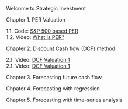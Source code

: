 Welcome to Strategic Investment

Chapter 1. PER Valuation

1.1. Code: <a href="https://github.com/jkim2252666/strategic_investment/blob/main/historical_sp_per_ratio.R"> S&P 500 based PER </a>
<br>
1.2. Video: <a href="http://www.youtube.com/watch?v=4KkTGx2bK_4?html5=1"> What is PER? </a>

Chapter 2. Discount Cash flow (DCF) method

2.1. Video: <a href="https://www.youtube.com/watch?v=B3I2gWTm2u0&feature=share&utm_source=EJGixIgBCJiu2KjB4oSJEQ"> DCF Valuation 1 </a>
<br>
2.1. Video: <a href="https://www.youtube.com/watch?v=GrgbZX02toM&feature=share&utm_source=EJGixIgBCJiu2KjB4oSJEQ"> DCF Valuation 1 </a>


Chapter 3. Forecasting future cash flow

Chpater 4. Forecasting with regression

Chapter 5. Forecasting with time-series analysis




